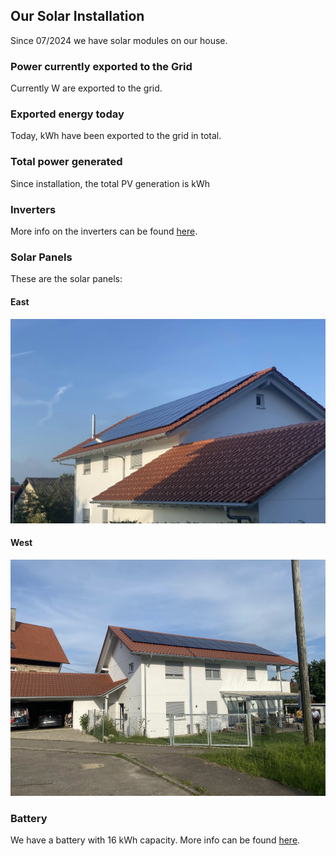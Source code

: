 ## Our Solar Installation

Since 07/2024 we have solar modules on our house.

### Power currently exported to the Grid

Currently <Topic topic="export_power_raw" /> W are exported to the grid.

### Exported energy today

Today, <Topic topic="daily_exported_energy" /> kWh have been exported to the grid in total.

### Total power generated

Since installation, the total PV generation is <Topic topic="total_pv_generation" /> kWh

### Inverters

More info on the inverters can be found [here](./inverters).

### Solar Panels

These are the solar panels:

#### East

![East](house_east.jpg)

#### West

![West](house_west.jpg)

### Battery

We have a battery with 16 kWh capacity. More info can be found [here](./battery).
